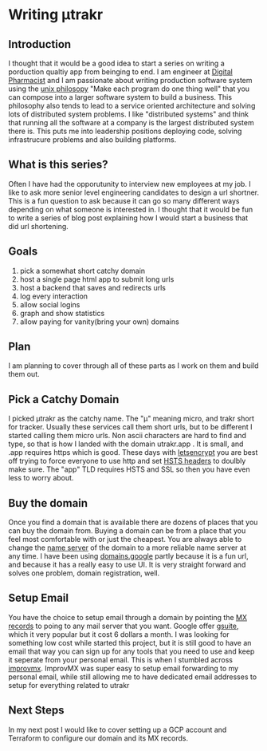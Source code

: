 # Writing μtrakr

## Introduction
I thought that it would be a good idea to start a series on writing a porduction qualtiy app from beinging to end.
I am engineer at [Digital Pharmacist](https://www.digitalpharmacist.com/) and I am passionate about writing production
software system using the [unix philosopy](https://en.wikipedia.org/wiki/Unix_philosophy) "Make each program do one thing well" 
that you can compose into a larger software system to build a business. This philosophy also tends to lead to a service oriented
architecture and solving lots of distributed system problems. I like "distributed systems" and think that running all the
software at a company is the largest distributed system there is. This puts me into leadership positions deploying code,
solving infrastrucure problems and also building platforms.

## What is this series?
Often I have had the opporutunity to interview new employees at my job. I like to ask more senior level engineering
candidates to design a url shortner. This is a fun question to ask because it can go so many different ways depending on
what someone is interested in. I thought that it would be fun to write a series of blog post explaining how I would start
a business that did url shortening.

## Goals
1. pick a somewhat short catchy domain
1. host a single page html app to submit long urls
1. host a backend that saves and redirects urls
1. log every interaction
1. allow social logins
1. graph and show statistics
1. allow paying for vanity(bring your own) domains

## Plan
I am planning to cover through all of these parts as I work on them and build them out.

## Pick a Catchy Domain
I picked μtrakr as the catchy name. The "μ" meaning micro, and trakr short for tracker.
Usually these services call them short urls, but to be different I started calling them
micro urls. Non ascii characters are hard to find and type, so that is how I landed with
the domain utrakr.app . It is small, and .app requires https which is good. These days with
[letsencrypt](https://letsencrypt.org) you are best off trying to force everyone to use
http and set [HSTS headers](https://developer.mozilla.org/en-US/docs/Web/HTTP/Headers/Strict-Transport-Security)
to doulbly make sure. The "app" TLD requires HSTS and SSL so then you have even less to worry about.

## Buy the domain
Once you find a domain that is available there are dozens of places that you can buy the domain from.
Buying a domain can be from a place that you feel most comfortable with or just the cheapest. You are
always able to change the [name server](https://www.cloudflare.com/learning/dns/dns-server-types/#authoritative-nameserver)
of the domain to a more reliable name server at any time. I have been using [domains.google](https://domains.google/) 
partly because it is a fun url, and because it has a really easy to use UI. It is very straight forward and
solves one problem, domain registration, well.

## Setup Email
You have the choice to setup email through a domain by pointing the [MX records](https://www.cloudflare.com/learning/dns/dns-records/dns-mx-record/)
to poing to any mail server that you want. Google offer [gsuite](https://gsuite.google.com/pricing.html), which it very popular but it cost 6 dollars 
a month. I was looking for something low cost while started this project, but it is still good to have an email
that way you can sign up for any tools that you need to use and keep it seperate from your personal email. This is when I stumbled across
[improvmx](https://improvmx.com). ImprovMX was super easy to setup email forwarding to my personal email, while still allowing
me to have dedicated email addresses to setup for everything related to utrakr

## Next Steps
In my next post I would like to cover setting up a GCP account and Terraform to configure our domain and its MX records.
